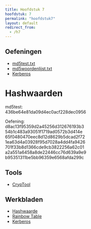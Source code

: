 ```yaml
---
title: Hoofdstuk 7
hoofdstuk: 7
permalink: "hoofdstuk7"
layout: default
redirect_from:
  - /h7
---
```

## Oefeningen
* [md5test.txt](oefeningen/md5test.txt?raw=true) 
* [md5woordenlijst.txt](oefeningen/md5woordenlijst.txt?raw=true) 
* [Kerberos](oefeningen/kerberos/index.html)

# Hashwaarden
md5test:\
436be64e81da09d4ec0acf228dec0956

Oefening:\
d8ac13f95359d2a45256d312676193b3\
54b1c483a93051f1719ad0572b3d414e\
65f0480470eec8d12d8629b5dcad2f72\
1ea63d4a03928f95d7028a4dd4fa9426\
701f33b8d1366cde9cb3822256a62c01\
a2a551a6458a8de22446cc76d639a9e9\
b95351311be5bb96359e6568afda299c

## Tools
* [CrypTool](https://www.cryptool.org/en/)

## Werkbladen
* [Hashwaarde](https://drive.google.com/file/d/19YTwt2B0_o5hidwP285l1MMmdRHrYCHn/view?usp=sharing)
* [Rainbow Table](https://drive.google.com/file/d/1XAizFZxFYX0l2RqEKv4gcmVTeUDWPrhM/view?usp=sharing)
* [Kerberos](https://drive.google.com/file/d/1-xWb8paT5gzQO9FFT7OpHIw8xXbvE_ly/view?usp=sharing)
